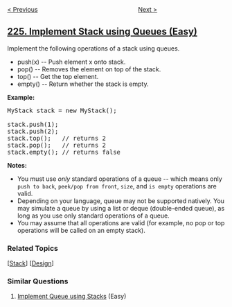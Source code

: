 <!--|This file generated by command(leetcode description); DO NOT EDIT.    |-->
<!--+----------------------------------------------------------------------+-->
<!--|@author    openset <openset.wang@gmail.com>                           |-->
<!--|@link      https://github.com/openset                                 |-->
<!--|@home      https://github.com/openset/leetcode                        |-->
<!--+----------------------------------------------------------------------+-->

[< Previous](https://github.com/openset/leetcode/tree/master/problems/basic-calculator "Basic Calculator")
　　　　　　　　　　　　　　　　
[Next >](https://github.com/openset/leetcode/tree/master/problems/invert-binary-tree "Invert Binary Tree")

## [225. Implement Stack using Queues (Easy)](https://leetcode.com/problems/implement-stack-using-queues "用队列实现栈")

<p>Implement the following operations of a stack using queues.</p>

<ul>
	<li>push(x) -- Push element x onto stack.</li>
	<li>pop() -- Removes the element on top of the stack.</li>
	<li>top() -- Get the top element.</li>
	<li>empty() -- Return whether the stack is empty.</li>
</ul>

<p><b>Example:</b></p>

<pre>
MyStack stack = new MyStack();

stack.push(1);
stack.push(2);  
stack.top();   // returns 2
stack.pop();   // returns 2
stack.empty(); // returns false</pre>

<p><b>Notes:</b></p>

<ul>
	<li>You must use <i>only</i> standard operations of a queue -- which means only <code>push to back</code>, <code>peek/pop from front</code>, <code>size</code>, and <code>is empty</code> operations are valid.</li>
	<li>Depending on your language, queue may not be supported natively. You may simulate a queue by using a list or deque (double-ended queue), as long as you use only standard operations of a queue.</li>
	<li>You may assume that all operations are valid (for example, no pop or top operations will be called on an empty stack).</li>
</ul>

### Related Topics
  [[Stack](https://github.com/openset/leetcode/tree/master/tag/stack/README.md)]
  [[Design](https://github.com/openset/leetcode/tree/master/tag/design/README.md)]

### Similar Questions
  1. [Implement Queue using Stacks](https://github.com/openset/leetcode/tree/master/problems/implement-queue-using-stacks) (Easy)

